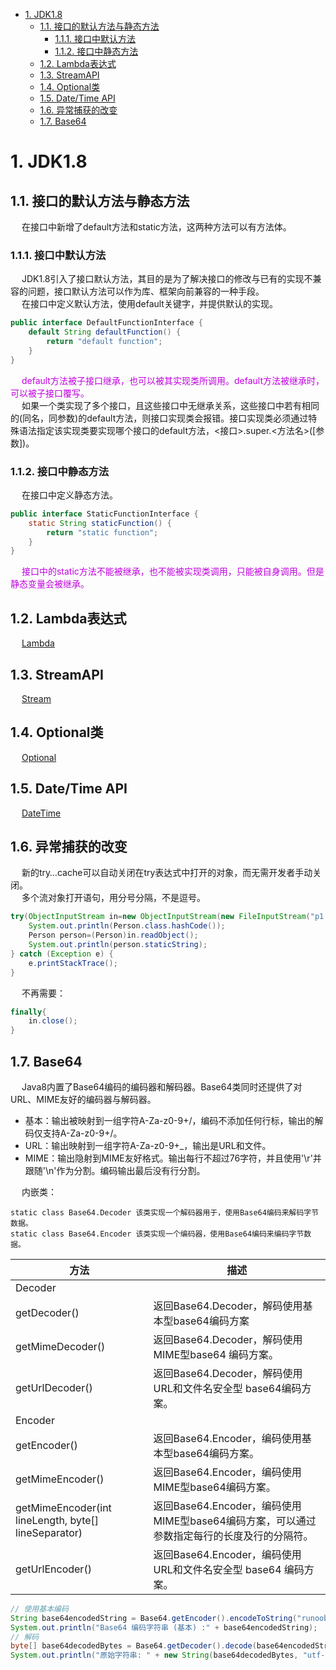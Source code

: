 

<!-- TOC -->

- [1. JDK1.8](#1-jdk18)
    - [1.1. 接口的默认方法与静态方法](#11-接口的默认方法与静态方法)
        - [1.1.1. 接口中默认方法](#111-接口中默认方法)
        - [1.1.2. 接口中静态方法](#112-接口中静态方法)
    - [1.2. Lambda表达式](#12-lambda表达式)
    - [1.3. StreamAPI](#13-streamapi)
    - [1.4. Optional类](#14-optional类)
    - [1.5. Date/Time API](#15-datetime-api)
    - [1.6. 异常捕获的改变](#16-异常捕获的改变)
    - [1.7. Base64](#17-base64)

<!-- /TOC -->

# 1. JDK1.8
## 1.1. 接口的默认方法与静态方法  
&emsp; 在接口中新增了default方法和static方法，这两种方法可以有方法体。  

### 1.1.1. 接口中默认方法  
&emsp; JDK1.8引入了接口默认方法，其目的是为了解决接口的修改与已有的实现不兼容的问题，接口默认方法可以作为库、框架向前兼容的一种手段。  
&emsp; 在接口中定义默认方法，使用default关键字，并提供默认的实现。  

```java
public interface DefaultFunctionInterface {
    default String defaultFunction() {
        return "default function";
    }
}
```
&emsp; <font color = "clime">default方法被子接口继承，也可以被其实现类所调用。default方法被继承时，可以被子接口覆写。</font>  
&emsp; 如果一个类实现了多个接口，且这些接口中无继承关系，这些接口中若有相同的(同名，同参数)的default方法，则接口实现类会报错。接口实现类必须通过特殊语法指定该实现类要实现哪个接口的default方法，\<接口\>.super.\<方法名\>([参数])。  

### 1.1.2. 接口中静态方法  
&emsp; 在接口中定义静态方法。  

```java
public interface StaticFunctionInterface {
    static String staticFunction() {
        return "static function";
    }
}
```
&emsp; <font color = "clime">接口中的static方法不能被继承，也不能被实现类调用，只能被自身调用。但是静态变量会被继承。</font>  

## 1.2. Lambda表达式  
&emsp; [Lambda](/docs/java/JDK8/Lambda.md)  

## 1.3. StreamAPI  
&emsp; [Stream](/docs/java/JDK8/Stream.md)  

## 1.4. Optional类  
&emsp; [Optional](/docs/java/JDK8/Optional.md)  

## 1.5. Date/Time API  
&emsp; [DateTime](/docs/java/JDK8/DateTime.md)  

## 1.6. 异常捕获的改变   
&emsp; 新的try…cache可以自动关闭在try表达式中打开的对象，而无需开发者手动关闭。  
&emsp; 多个流对象打开语句，用分号分隔，不是逗号。  

```java
try(ObjectInputStream in=new ObjectInputStream(new FileInputStream("p1.obj"))){
    System.out.println(Person.class.hashCode());
    Person person=(Person)in.readObject();
    System.out.println(person.staticString);
} catch (Exception e) {
    e.printStackTrace();
}
```
&emsp; 不再需要：  

```java
finally{
    in.close();
}
```

## 1.7. Base64  
&emsp; Java8内置了Base64编码的编码器和解码器。Base64类同时还提供了对URL、MIME友好的编码器与解码器。  

* 基本：输出被映射到一组字符A-Za-z0-9+/，编码不添加任何行标，输出的解码仅支持A-Za-z0-9+/。  
* URL：输出映射到一组字符A-Za-z0-9+_，输出是URL和文件。  
* MIME：输出隐射到MIME友好格式。输出每行不超过76字符，并且使用'\r'并跟随'\n'作为分割。编码输出最后没有行分割。  

&emsp; 内嵌类：  

    static class Base64.Decoder	该类实现一个解码器用于，使用Base64编码来解码字节数据。
    static class Base64.Encoder	该类实现一个编码器，使用Base64编码来编码字节数据。 

|方法 |描述|
|---|---|
|Decoder| |
|getDecoder()|返回Base64.Decoder，解码使用基本型base64编码方案|
|getMimeDecoder()|返回Base64.Decoder，解码使用MIME型base64 编码方案。|
|getUrlDecoder()|返回Base64.Decoder，解码使用URL和文件名安全型 base64编码方案。|
|Encoder| | 
|getEncoder()|返回Base64.Encoder，编码使用基本型base64编码方案。|
|getMimeEncoder()|返回Base64.Encoder，编码使用MIME型base64编码方案。|
|getMimeEncoder(int lineLength, byte[] lineSeparator)	|返回Base64.Encoder，编码使用MIME型base64编码方案，可以通过参数指定每行的长度及行的分隔符。|
|getUrlEncoder()|返回Base64.Encoder，编码使用URL和文件名安全型 base64 编码方案。|

```java
// 使用基本编码
String base64encodedString = Base64.getEncoder().encodeToString("runoob?java8".getBytes("utf-8"));
System.out.println("Base64 编码字符串 (基本) :" + base64encodedString);
// 解码
byte[] base64decodedBytes = Base64.getDecoder().decode(base64encodedString);
System.out.println("原始字符串: " + new String(base64decodedBytes, "utf-8"));
```

